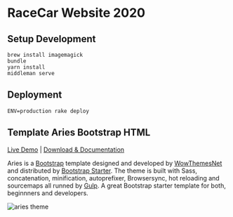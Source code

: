 # RaceCar Website 2020

## Setup Development

    brew install imagemagick
    bundle
    yarn install
    middleman serve


## Deployment

    ENV=production rake deploy

## Template Aries Bootstrap HTML

[Live Demo](https://wowthemesnet.github.io/template-aries-bootstrap-html/) | [Download & Documentation](https://bootstrapstarter.com/bootstrap-templates/template-aries-bootstrap-html/)

Aries is a [Bootstrap](https://getbootstrap.com/) template designed and developed by [WowThemesNet](https://www.wowthemes.net/) and distributed by [Bootstrap Starter](https://bootstrapstarter.com/). The theme is built with Sass, concatenation, minification, autoprefixer, Browsersync, hot reloading and sourcemaps all runned by [Gulp](https://gulpjs.com/). A great Bootstrap starter template for both, beginnners and developers.

![aries theme](assets/img/screenshot.jpg)
